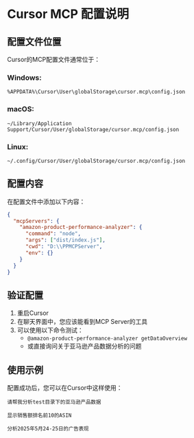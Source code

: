 # Cursor MCP 配置说明

## 配置文件位置

Cursor的MCP配置文件通常位于：

### Windows:
```
%APPDATA%\Cursor\User\globalStorage\cursor.mcp\config.json
```

### macOS:
```
~/Library/Application Support/Cursor/User/globalStorage/cursor.mcp/config.json
```

### Linux:
```
~/.config/Cursor/User/globalStorage/cursor.mcp/config.json
```

## 配置内容

在配置文件中添加以下内容：

```json
{
  "mcpServers": {
    "amazon-product-performance-analyzer": {
      "command": "node",
      "args": ["dist/index.js"],
      "cwd": "D:\\PPMCPServer",
      "env": {}
    }
  }
}
```

## 验证配置

1. 重启Cursor
2. 在聊天界面中，您应该能看到MCP Server的工具
3. 可以使用以下命令测试：
   - `@amazon-product-performance-analyzer getDataOverview`
   - 或直接询问关于亚马逊产品数据分析的问题

## 使用示例

配置成功后，您可以在Cursor中这样使用：

```
请帮我分析test目录下的亚马逊产品数据
```

```
显示销售额排名前10的ASIN
```

```
分析2025年5月24-25日的广告表现
``` 